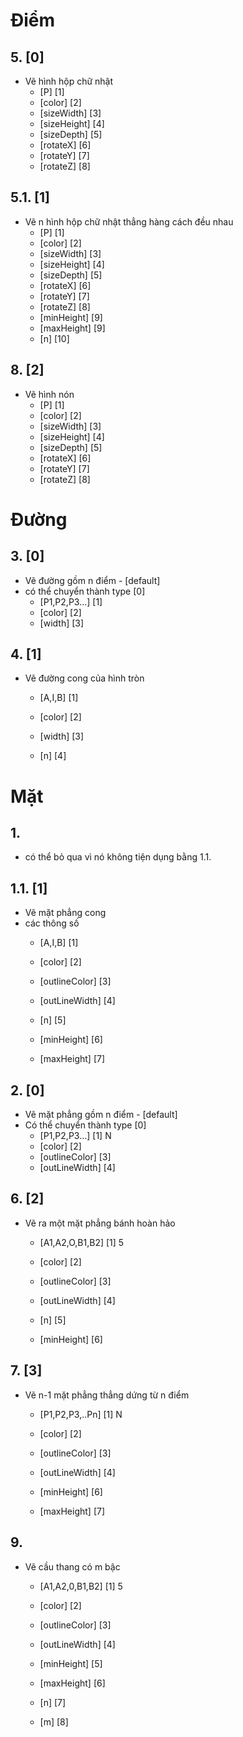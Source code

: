 # Điểm
## 5. [0]
- Vẽ hình hộp chữ nhật
   - [P]                      [1]
   - [color]                  [2]
   - [sizeWidth]              [3]
   - [sizeHeight]             [4]
   - [sizeDepth]              [5]
   - [rotateX]                [6]
   - [rotateY]                [7]
   - [rotateZ]                [8]

## 5.1. [1]
- Vẽ n hình hộp chữ nhật thẳng hàng cách đều nhau
   - [P]                      [1]
   - [color]                  [2]
   - [sizeWidth]              [3]
   - [sizeHeight]             [4]
   - [sizeDepth]              [5]
   - [rotateX]                [6]
   - [rotateY]                [7]
   - [rotateZ]                [8]
   - [minHeight]              [9]
   - [maxHeight]              [9]
   - [n]                      [10]

## 8. [2]
- Vẽ hình nón
   - [P]                      [1]
   - [color]                  [2]
   - [sizeWidth]              [3]
   - [sizeHeight]             [4]
   - [sizeDepth]              [5]
   - [rotateX]                [6]
   - [rotateY]                [7]
   - [rotateZ]                [8]


# Đường
## 3. [0]
- Vẽ đường gồm n điểm - [default]
- có thể chuyển thành type [0]
   - [P1,P2,P3...]            [1]
   - [color]                  [2]
   - [width]                  [3]
## 4. [1]
- Vẽ đường cong của hình tròn
   - [A,I,B]                  [1]
   - [color]                  [2]
   - [width]                  [3]

   - [n]                      [4]


# Mặt

## 1.

-  có thể bỏ qua vì nó không tiện dụng bằng 1.1.

## 1.1. [1]

-  Vẽ mặt phẳng cong
-  các thông số
   - [A,I,B]                    [1]
   - [color]                    [2]
   - [outlineColor]             [3]
   - [outLineWidth]             [4]

   - [n]                        [5]
   - [minHeight]                [6]
   - [maxHeight]                [7]

## 2. [0]

-  Vẽ mặt phẳng gồm n điểm - [default]
-  Có thể chuyển thành type [0]
   - [P1,P2,P3...]              [1]          N
   - [color]                    [2]
   - [outlineColor]             [3]
   - [outLineWidth]             [4]

## 6. [2]
- Vẽ ra một mặt phẳng bánh hoàn hảo
   - [A1,A2,O,B1,B2]             [1]        5
   - [color]                     [2]
   - [outlineColor]              [3]
   - [outLineWidth]              [4]

   - [n]                         [5]
   - [minHeight]                 [6]

## 7. [3]
- Vẽ n-1 mặt phẳng thẳng dứng từ n điểm
   - [P1,P2,P3,..Pn]             [1]      N
   - [color]                     [2]
   - [outlineColor]              [3]
   - [outLineWidth]              [4]

   - [minHeight]                 [6]
   - [maxHeight]                 [7]

## 9.
- Vẽ cầu thang có m bậc
   - [A1,A2,0,B1,B2]             [1]      5
   - [color]                     [2]
   - [outlineColor]              [3]
   - [outLineWidth]              [4]

   - [minHeight]                 [5]
   - [maxHeight]                 [6]
   - [n]                         [7]
   - [m]                         [8]
